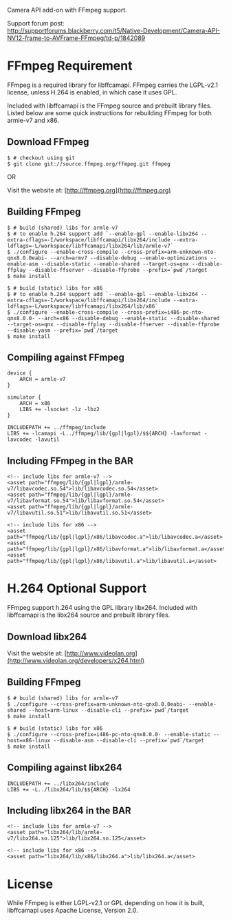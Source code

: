 Camera API add-on with FFmpeg support.

Support forum post:  
http://supportforums.blackberry.com/t5/Native-Development/Camera-API-NV12-frame-to-AVFrame-FFmpeg/td-p/1842089

# FFmpeg Requirement

FFmpeg is a required library for libffcamapi. FFmpeg carries the LGPL-v2.1 license, unless H.264 is enabled, in which case it uses GPL.

Included with libffcamapi is the FFmpeg source and prebuilt library files. Listed below are some quick instructions for rebuilding FFmpeg for both armle-v7 and x86.

## Download FFmpeg

	$ # checkout using git
	$ git clone git://source.ffmpeg.org/ffmpeg.git ffmpeg

OR

Visit the website at: [http://ffmpeg.org](http://ffmpeg.org)

## Building FFmpeg

	$ # build (shared) libs for armle-v7
	$ # to enable h.264 support add `--enable-gpl --enable-libx264 --extra-cflags=-I/workspace/libffcamapi/libx264/include --extra-ldflags=-L/workspace/libffcamapi/libx264/lib/armle-v7`
	$ ./configure --enable-cross-compile --cross-prefix=arm-unknown-nto-qnx8.0.0eabi- --arch=armv7 --disable-debug --enable-optimizations --enable-asm --disable-static --enable-shared --target-os=qnx --disable-ffplay --disable-ffserver --disable-ffprobe --prefix=`pwd`/target  
	$ make install

	$ # build (static) libs for x86
	$ # to enable h.264 support add `--enable-gpl --enable-libx264 --extra-cflags=-I/workspace/libffcamapi/libx264/include --extra-ldflags=-L/workspace/libffcamapi/libx264/lib/x86`
	$ ./configure --enable-cross-compile --cross-prefix=i486-pc-nto-qnx8.0.0- --arch=x86 --disable-debug --enable-static --disable-shared --target-os=qnx --disable-ffplay --disable-ffserver --disable-ffprobe --disable-yasm --prefix=`pwd`/target  
	$ make install

## Compiling against FFmpeg

	device {
		ARCH = armle-v7
	}
	
	simulator {
		ARCH = x86
		LIBS += -lsocket -lz -lbz2
	}
	
	INCLUDEPATH += ../ffmpeg/include
	LIBS += -lcamapi -L../ffmpeg/lib/{gpl|lgpl}/$${ARCH} -lavformat -lavcodec -lavutil

## Including FFmpeg in the BAR

	<!-- include libs for armle-v7 -->
	<asset path="ffmpeg/lib/{gpl|lgpl}/armle-v7/libavcodec.so.54">lib/libavcodec.so.54</asset>
	<asset path="ffmpeg/lib/{gpl|lgpl}/armle-v7/libavformat.so.54">lib/libavformat.so.54</asset>
	<asset path="ffmpeg/lib/{gpl|lgpl}/armle-v7/libavutil.so.51">lib/libavutil.so.51</asset>
	
	<!-- include libs for x86 -->
	<asset path="ffmpeg/lib/{gpl|lgpl}/x86/libavcodec.a">lib/libavcodec.a</asset>
	<asset path="ffmpeg/lib/{gpl|lgpl}/x86/libavformat.a">lib/libavformat.a</asset>
	<asset path="ffmpeg/lib/{gpl|lgpl}/x86/libavutil.a">lib/libavutil.a</asset>

# H.264 Optional Support

FFmpeg support h.264 using the GPL library libx264. Included with libffcamapi is the libx264 source and prebuilt library files.

## Download libx264

Visit the website at: [http://www.videolan.org](http://www.videolan.org/developers/x264.html)

## Building FFmpeg

	$ # build (shared) libs for armle-v7
	$ ./configure --cross-prefix=arm-unknown-nto-qnx8.0.0eabi- --enable-shared --host=arm-linux --disable-cli --prefix=`pwd`/target
	$ make install

	$ # build (static) libs for x86
	$ ./configure --cross-prefix=i486-pc-nto-qnx8.0.0- --enable-static --host=x86-linux --disable-asm --disable-cli --prefix=`pwd`/target
	$ make install

## Compiling against libx264

	INCLUDEPATH += ../libx264/include
	LIBS += -L../libx264/lib/$${ARCH} -lx264

## Including libx264 in the BAR

	<!-- include libs for armle-v7 -->
	<asset path="libx264/lib/armle-v7/libx264.so.125">lib/libx264.so.125</asset>
	
	<!-- include libs for x86 -->
	<asset path="libx264/lib/x86/libx264.a">lib/libx264.a</asset>

# License

While FFmpeg is either LGPL-v2.1 or GPL depending on how it is built, libffcamapi uses Apache License, Version 2.0.